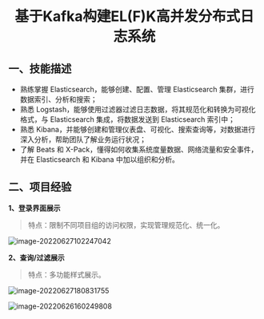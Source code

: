 # <center>基于Kafka构建EL(F)K高并发分布式日志系统</center>

## 一、技能描述

- 熟练掌握 Elasticsearch，能够创建、配置、管理 Elasticsearch 集群，进行数据索引、分析和搜索；
- 熟悉 Logstash，能够使用过滤器过滤日志数据，将其规范化和转换为可视化格式，与 Elasticsearch 集成，将数据发送到 Elasticsearch 索引中；
- 熟悉 Kibana，并能够创建和管理仪表盘、可视化、搜索查询等，对数据进行深入分析，帮助团队了解业务运行状况；
- 了解 Beats 和 X-Pack，懂得如何收集系统度量数据、网络流量和安全事件，并在 Elasticsearch 和 Kibana 中加以组织和分析。

## 二、项目经验

**1、登录界面展示**

> 特点：限制不同项目组的访问权限，实现管理规范化、统一化。

![image-20220627102247042](https://csdn-rab.oss-cn-chengdu.aliyuncs.com/img/image-20220627102247042.png)

**2、查询/过滤展示**

> 特点：多功能样式展示。

![image-20220627180831755](https://csdn-rab.oss-cn-chengdu.aliyuncs.com/img/image-20220627180831755.png)

![image-20220626160249808](https://csdn-rab.oss-cn-chengdu.aliyuncs.com/img/image-20220626160249808.png)
